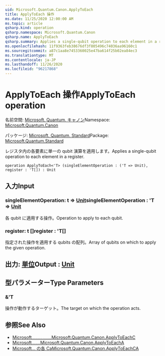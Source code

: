 ```yaml
---
uid: Microsoft.Quantum.Canon.ApplyToEach
title: ApplyToEach 操作
ms.date: 11/25/2020 12:00:00 AM
ms.topic: article
qsharp.kind: operation
qsharp.namespace: Microsoft.Quantum.Canon
qsharp.name: ApplyToEach
qsharp.summary: Applies a single-qubit operation to each element in a register.
ms.openlocfilehash: 11f9363feb38676df3f805496c74036aa96160c1
ms.sourcegitcommit: a87c1aa8e7453360025e47ba614f25b02ea84ec3
ms.translationtype: MT
ms.contentlocale: ja-JP
ms.lasthandoff: 11/26/2020
ms.locfileid: "96217868"
---
```

# <a name="applytoeach-operation"></a><span data-ttu-id="8c3f8-102">ApplyToEach 操作</span><span class="sxs-lookup"><span data-stu-id="8c3f8-102">ApplyToEach operation</span></span>

<span data-ttu-id="8c3f8-103">名前空間: [Microsoft. Quantum. キャノン](xref:Microsoft.Quantum.Canon)</span><span class="sxs-lookup"><span data-stu-id="8c3f8-103">Namespace: [Microsoft.Quantum.Canon](xref:Microsoft.Quantum.Canon)</span></span>

<span data-ttu-id="8c3f8-104">パッケージ: [Microsoft. Quantum. Standard](https://nuget.org/packages/Microsoft.Quantum.Standard)</span><span class="sxs-lookup"><span data-stu-id="8c3f8-104">Package: [Microsoft.Quantum.Standard](https://nuget.org/packages/Microsoft.Quantum.Standard)</span></span>


<span data-ttu-id="8c3f8-105">レジスタ内の各要素に単一の qubit 演算を適用します。</span><span class="sxs-lookup"><span data-stu-id="8c3f8-105">Applies a single-qubit operation to each element in a register.</span></span>

```qsharp
operation ApplyToEach<'T> (singleElementOperation : ('T => Unit), register : 'T[]) : Unit
```


## <a name="input"></a><span data-ttu-id="8c3f8-106">入力</span><span class="sxs-lookup"><span data-stu-id="8c3f8-106">Input</span></span>

### <a name="singleelementoperation--t--unit"></a><span data-ttu-id="8c3f8-107">singleElementOperation: t => [Unit](xref:microsoft.quantum.lang-ref.unit)</span><span class="sxs-lookup"><span data-stu-id="8c3f8-107">singleElementOperation : 'T => [Unit](xref:microsoft.quantum.lang-ref.unit)</span></span> 

<span data-ttu-id="8c3f8-108">各 qubit に適用する操作。</span><span class="sxs-lookup"><span data-stu-id="8c3f8-108">Operation to apply to each qubit.</span></span>


### <a name="register--t"></a><span data-ttu-id="8c3f8-109">register: t []</span><span class="sxs-lookup"><span data-stu-id="8c3f8-109">register : 'T[]</span></span>

<span data-ttu-id="8c3f8-110">指定された操作を適用する qubits の配列。</span><span class="sxs-lookup"><span data-stu-id="8c3f8-110">Array of qubits on which to apply the given operation.</span></span>



## <a name="output--unit"></a><span data-ttu-id="8c3f8-111">出力: [単位](xref:microsoft.quantum.lang-ref.unit)</span><span class="sxs-lookup"><span data-stu-id="8c3f8-111">Output : [Unit](xref:microsoft.quantum.lang-ref.unit)</span></span>



## <a name="type-parameters"></a><span data-ttu-id="8c3f8-112">型パラメーター</span><span class="sxs-lookup"><span data-stu-id="8c3f8-112">Type Parameters</span></span>

### <a name="t"></a><span data-ttu-id="8c3f8-113">&</span><span class="sxs-lookup"><span data-stu-id="8c3f8-113">'T</span></span>

<span data-ttu-id="8c3f8-114">操作が動作するターゲット。</span><span class="sxs-lookup"><span data-stu-id="8c3f8-114">The target on which the operation acts.</span></span>

## <a name="see-also"></a><span data-ttu-id="8c3f8-115">参照</span><span class="sxs-lookup"><span data-stu-id="8c3f8-115">See Also</span></span>

- [<span data-ttu-id="8c3f8-116">Microsoft................</span><span class="sxs-lookup"><span data-stu-id="8c3f8-116">Microsoft.Quantum.Canon.ApplyToEachC</span></span>](xref:Microsoft.Quantum.Canon.ApplyToEachC)
- [<span data-ttu-id="8c3f8-117">Microsoft.......</span><span class="sxs-lookup"><span data-stu-id="8c3f8-117">Microsoft.Quantum.Canon.ApplyToEachA</span></span>](xref:Microsoft.Quantum.Canon.ApplyToEachA)
- [<span data-ttu-id="8c3f8-118">Microsoft... の各 Ca</span><span class="sxs-lookup"><span data-stu-id="8c3f8-118">Microsoft.Quantum.Canon.ApplyToEachCA</span></span>](xref:Microsoft.Quantum.Canon.ApplyToEachCA)